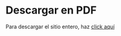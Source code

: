 # Descargar en PDF

Para descargar el sitio entero, haz [click aquí](../pdf/doc_holamundo_pyside6.pdf)
